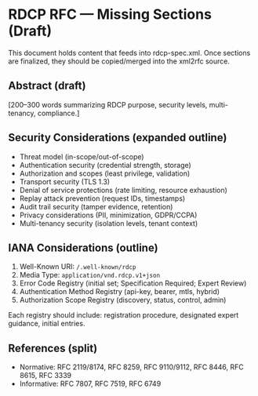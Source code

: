 # RDCP RFC — Missing Sections (Draft)

This document holds content that feeds into rdcp-spec.xml. Once sections are finalized, they should be copied/merged into the xml2rfc source.

## Abstract (draft)

[200–300 words summarizing RDCP purpose, security levels, multi-tenancy, compliance.]

## Security Considerations (expanded outline)
- Threat model (in-scope/out-of-scope)
- Authentication security (credential strength, storage)
- Authorization and scopes (least privilege, validation)
- Transport security (TLS 1.3)
- Denial of service protections (rate limiting, resource exhaustion)
- Replay attack prevention (request IDs, timestamps)
- Audit trail security (tamper evidence, retention)
- Privacy considerations (PII, minimization, GDPR/CCPA)
- Multi-tenancy security (isolation levels, tenant context)

## IANA Considerations (outline)
1) Well-Known URI: `/.well-known/rdcp`
2) Media Type: `application/vnd.rdcp.v1+json`
3) Error Code Registry (initial set; Specification Required; Expert Review)
4) Authentication Method Registry (api-key, bearer, mtls, hybrid)
5) Authorization Scope Registry (discovery, status, control, admin)

Each registry should include: registration procedure, designated expert guidance, initial entries.

## References (split)
- Normative: RFC 2119/8174, RFC 8259, RFC 9110/9112, RFC 8446, RFC 8615, RFC 3339
- Informative: RFC 7807, RFC 7519, RFC 6749
